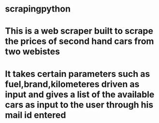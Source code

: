 # scrapingpython
# This is a web scraper built to scrape the prices of second hand cars from two webistes

# It takes certain parameters such as fuel,brand,kilometeres driven as input and gives a list of the available cars as input to the user through his mail id entered
